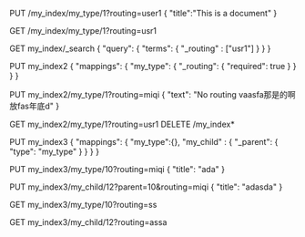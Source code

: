 
PUT /my_index/my_type/1?routing=user1
{
  "title":"This is a document"
}

GET /my_index/my_type/1?routing=usr1


GET  my_index/_search
{
  "query": {
    "terms": {
      "_routing" : ["usr1"]
    }
  }
}


PUT my_index2
{
  "mappings": {
    "my_type": {
      "_routing": {
        "required": true 
      }
    }
  }
}

PUT my_index2/my_type/1?routing=miqi
{
  "text": "No routing vaasfa那是的啊放fas年底d"
}


GET my_index2/my_type/1?routing=usr1
DELETE /my_index*


PUT my_index3
{
  "mappings": {
    "my_type":{},
    "my_child" : {
      "_parent": {
        "type": "my_type"
      }
    }
  }
}

PUT my_index3/my_type/10?routing=miqi
{
  "title": "ada"
}

PUT my_index3/my_child/12?parent=10&routing=miqi
{
  "title": "adasda"
}

GET my_index3/my_type/10?routing=ss

GET my_index3/my_child/12?routing=assa
